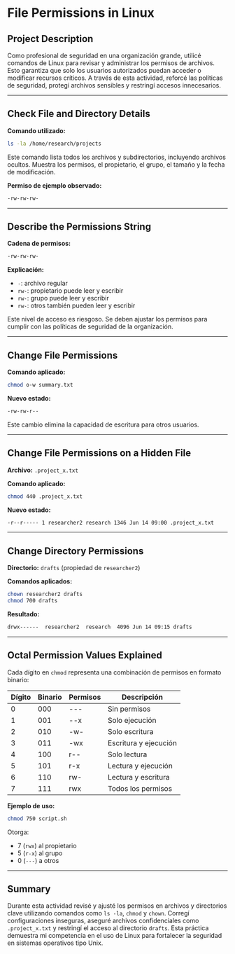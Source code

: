 # File Permissions in Linux

## Project Description

Como profesional de seguridad en una organización grande, utilicé comandos de Linux para revisar y administrar los permisos de archivos. Esto garantiza que solo los usuarios autorizados puedan acceder o modificar recursos críticos. A través de esta actividad, reforcé las políticas de seguridad, protegí archivos sensibles y restringí accesos innecesarios.

---

## Check File and Directory Details

**Comando utilizado:**

```bash
ls -la /home/research/projects
```

Este comando lista todos los archivos y subdirectorios, incluyendo archivos ocultos. Muestra los permisos, el propietario, el grupo, el tamaño y la fecha de modificación.

**Permiso de ejemplo observado:**

```bash
-rw-rw-rw-
```

---

## Describe the Permissions String

**Cadena de permisos:**

```bash
-rw-rw-rw-
```

**Explicación:**

- `-`: archivo regular  
- `rw-`: propietario puede leer y escribir  
- `rw-`: grupo puede leer y escribir  
- `rw-`: otros también pueden leer y escribir  

Este nivel de acceso es riesgoso. Se deben ajustar los permisos para cumplir con las políticas de seguridad de la organización.

---

## Change File Permissions

**Comando aplicado:**

```bash
chmod o-w summary.txt
```

**Nuevo estado:**

```bash
-rw-rw-r--
```

Este cambio elimina la capacidad de escritura para otros usuarios.

---

## Change File Permissions on a Hidden File

**Archivo:** `.project_x.txt`

**Comando aplicado:**

```bash
chmod 440 .project_x.txt
```

**Nuevo estado:**

```bash
-r--r----- 1 researcher2 research 1346 Jun 14 09:00 .project_x.txt
```

---

## Change Directory Permissions

**Directorio:** `drafts` (propiedad de `researcher2`)

**Comandos aplicados:**

```bash
chown researcher2 drafts
chmod 700 drafts
```

**Resultado:**

```bash
drwx------  researcher2  research  4096 Jun 14 09:15 drafts
```

---

## Octal Permission Values Explained

Cada dígito en `chmod` representa una combinación de permisos en formato binario:

| Dígito | Binario | Permisos | Descripción                      |
|--------|---------|----------|----------------------------------|
| 0      | 000     | ---      | Sin permisos                     |
| 1      | 001     | --x      | Solo ejecución                   |
| 2      | 010     | -w-      | Solo escritura                   |
| 3      | 011     | -wx      | Escritura y ejecución            |
| 4      | 100     | r--      | Solo lectura                     |
| 5      | 101     | r-x      | Lectura y ejecución              |
| 6      | 110     | rw-      | Lectura y escritura              |
| 7      | 111     | rwx      | Todos los permisos               |

**Ejemplo de uso:**

```bash
chmod 750 script.sh
```

Otorga:
- 7 (`rwx`) al propietario  
- 5 (`r-x`) al grupo  
- 0 (`---`) a otros

---

## Summary

Durante esta actividad revisé y ajusté los permisos en archivos y directorios clave utilizando comandos como `ls -la`, `chmod` y `chown`. Corregí configuraciones inseguras, aseguré archivos confidenciales como `.project_x.txt` y restringí el acceso al directorio `drafts`. Esta práctica demuestra mi competencia en el uso de Linux para fortalecer la seguridad en sistemas operativos tipo Unix.
